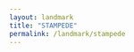 ```yaml
---
layout: landmark
title: "STAMPEDE"
permalink: /landmark/stampede
---
```


<!-- Replace this with article content for STAMPEDE -->

